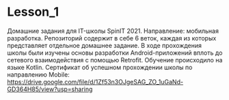 # Lesson_1
Домашние задания для IT-школы SpinIT 2021. Направление: мобильная разработка.
Репозиторий содержит в себе 6 веток, каждая из которых представляет отдельное домашнее задание.
В ходе прохождения школы были изучены основы разработки Android-приложений вплоть до сетевого взаимодействия с помощью Retrofit.
Обучение происходило на языке Kotlin.
Сертификат об успешном прохождении школы по направлению Mobile: https://drive.google.com/file/d/1Zf53n3OJgeSAG_ZO_1uGaNd-GD364H85/view?usp=sharing
